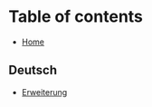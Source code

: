 # Table of contents

* [Home](README.md)

## Deutsch

* [Erweiterung](deutsch/erweiterung/README.md)
